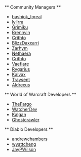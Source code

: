 ** Community Managers **
* [bashiok_foreal](http://reddit.com/u/bashiok_foreal)
* [lylirra](http://reddit.com/u/lylirra)
* [Grimiku](http://reddit.com/u/Grimiku)
* [Brennvin](http://reddit.com/u/Brennvin)
* [Crithto](http://reddit.com/u/Crithto)
* [BlizzDaxxarri](http://reddit.com/u/BlizzDaxxarri)
* [Zarhym](http://reddit.com/u/Zarhym)
* [Nethaera](http://reddit.com/u/Nethaera)
* [Crithto](http://reddit.com/u/Crithto)
* [Vaeflare](http://reddit.com/u/Vaeflare)
* [Rygarius](http://reddit.com/u/Rygarius)
* [Kaivax](http://reddit.com/u/Kaivax)
* [Traysent](http://reddit.com/u/Traysent)
* [Aldrexus](http://reddit.com/u/Aldrexus)

** World of Warcraft Developers **
* [TheFargo](http://reddit.com/u/TheFargo)
* [WatcherDev](http://reddit.com/u/WatcherDev)
* [Kalgan](http://reddit.com/u/Kalgan)
* [Ghostcrawler](http://reddit.com/u/Ghostcrawler)

** Diablo Developers **
* [andrewchambers](http://reddit.com/u/andrewchambers)
* [wyattcheng](http://reddit.com/u/wyattcheng)
* [JayPWilson](http://reddit.com/u/JayPWilson)
